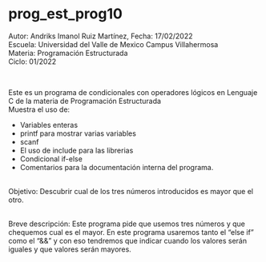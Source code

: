 # prog_est_prog10
Autor: Andriks Imanol Ruiz Martínez, Fecha: 17/02/2022 <br>
Escuela: Universidad del Valle de Mexico Campus Villahermosa <br>
Materia: Programación Estructurada <br>
Ciclo: 01/2022</p>
<br>
<p>Este es un programa de condicionales con operadores lógicos en Lenguaje C de la materia de Programación Estructurada<br>
Muestra el uso de:
  <ul>
    <li>Variables enteras</li>
    <li>printf para mostrar varias variables</li>
    <li>scanf</li>
    <li>El uso de include para las librerias</li>
    <li>Condicional if-else</li>
<li>Comentarios para la documentación interna del programa.</li>
    </ul>
    </p>
<br>
Objetivo: Descubrir cual de los tres números introducidos es mayor que el otro.
<br>
<br>
<p>Breve descripción:
Este programa pide que usemos tres números y que chequemos cual es el mayor. En este programa usaremos tanto el “else if” como el “&&” y con eso tendremos que indicar cuando los valores serán iguales y que valores serán mayores.
<br>
</p>
